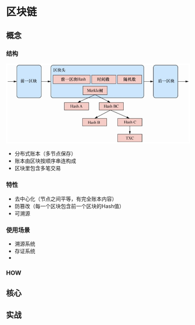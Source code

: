 # 区块链

## 概念

### 结构

![区块链结构](images/bc.jpg)

- 分布式账本（多节点保存）
- 账本由区块按顺序串连构成
- 区块里包含多笔交易

### 特性

- 去中心化（节点之间平等，有完全账本内容）
- 防篡改（每一个区块包含前一个区块的Hash值）
- 可溯源

### 使用场景

- 溯源系统
- 存证系统
- 
### HOW

## 核心

## 实战
